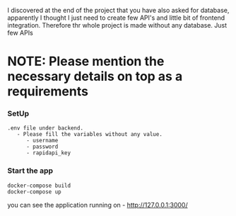 I discovered at the end of the project that you have also asked for database, apparently I thought I just need to create few API's and little bit of frontend integration.
Therefore thr whole project is made without any database. Just few APIs

# NOTE: Please mention the necessary details on top as a requirements


### SetUp
    .env file under backend.
       - Please fill the variables without any value.
          - username
          - password
          - rapidapi_key

### Start the app
    docker-compose build
    docker-compose up

you can see the application running on -
    http://127.0.0.1:3000/